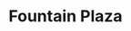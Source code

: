 ---
title: Fountain Plaza
phone: (844) 679-2868
website: http://liveatfountainplaza.com/
management: Alliance Residential Company
location: "San Jose"
tags: []
---